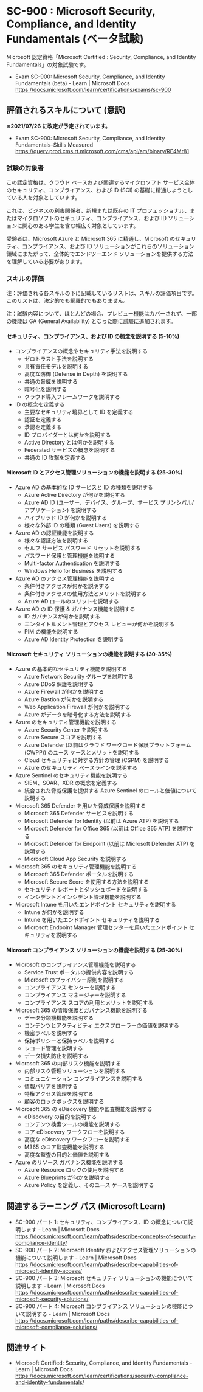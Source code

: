 # SC-900 : Microsoft Security, Compliance, and Identity Fundamentals (ベータ試験)
Microsoft 認定資格「Microsoft Certified : Security, Compliance, and Identity Fundamentals」の対象試験です。

- Exam SC-900: Microsoft Security, Compliance, and Identity Fundamentals (beta) - Learn | Microsoft Docs  
https://docs.microsoft.com/learn/certifications/exams/sc-900

## 評価されるスキルについて (意訳)
**※2021/07/26 に改定が予定されています。**
- Exam SC-900: Microsoft Security, Compliance, and Identity Fundamentals–Skills Measured  
https://query.prod.cms.rt.microsoft.com/cms/api/am/binary/RE4Mr81

### 試験の対象者
この認定資格は、クラウド ベースおよび関連するマイクロソフト サービス全体のセキュリティ、コンプライアンス、および ID (SCI) の基礎に精通しようとしている人を対象としています。

これは、ビジネスの利害関係者、新規または既存の IT プロフェッショナル、またはマイクロソフトのセキュリティ、コンプライアンス、および ID ソリューションに関心のある学生を含む幅広く対象としています。

受験者は、Microsoft Azure と Microsoft 365 に精通し、Microsoft のセキュリティ、コンプライアンス、および ID ソリューションがこれらのソリューション領域にまたがって、全体的でエンドツーエンド ソリューションを提供する方法を理解している必要があります。

### スキルの評価
注：評価される各スキルの下に記載しているリストは、スキルの評価項目です。このリストは、決定的でも網羅的でもありません。

注：試験内容について、ほとんどの場合、プレビュー機能はカバーされず、一部の機能は GA (General Availability) となった際に試験に追加されます。

#### セキュリティ、コンプライアンス、および ID の概念を説明する (5-10%)
- コンプライアンスの概念やセキュリティ手法を説明する
  - ゼロトラスト手法を説明する
  - 共有責任モデルを説明する
  - 高度な防御 (Defense in Depth) を説明する
  - 共通の脅威を説明する
  - 暗号化を説明する
  - クラウド導入フレームワークを説明する
- ID の概念を定義する
  - 主要なセキュリティ境界として ID を定義する
  - 認証を定義する
  - 承認を定義する
  - ID プロバイダーとは何かを説明する
  - Active Directory とは何かを説明する
  - Federated サービスの概念を説明する
  - 共通の ID 攻撃を定義する
#### Microsoft ID とアクセス管理ソリューションの機能を説明する (25-30%)
- Azure AD の基本的な ID サービスと ID の種類を説明する
  - Azure Active Directory が何かを説明する
  - Azure AD ID (ユーザー、デバイス、グループ、サービス プリンシパル/アプリケーション) を説明する
  - ハイブリッド ID が何かを説明する
  - 様々な外部 ID の種類 (Guest Users) を説明する
- Azure AD の認証機能を説明する
  - 様々な認証方法を説明する
  - セルフ サービス パスワード リセットを説明する
  - パスワード保護と管理機能を説明する
  - Multi-factor Authentication を説明する
  - Windows Hello for Business を説明する
- Azure AD のアクセス管理機能を説明する
  - 条件付きアクセスが何かを説明する
  - 条件付きアクセスの使用方法とメリットを説明する
  - Azure AD ロールのメリットを説明する
- Azure AD の ID 保護 & ガバナンス機能を説明する
  - ID ガバナンスが何かを説明する
  - エンタイトルメント管理とアクセス レビューが何かを説明する
  - PIM の機能を説明する
  - Azure AD Identity Protection を説明する
#### Microsoft セキュリティ ソリューションの機能を説明する (30-35%)
- Azure の基本的なセキュリティ機能を説明する
  - Azure Network Security グループを説明する
  - Azure DDoS 保護を説明する
  - Azure Firewall が何かを説明する
  - Azure Bastion が何かを説明する
  - Web Application Firewall が何かを説明する
  - Azure がデータを暗号化する方法を説明する
- Azure のセキュリティ管理機能を説明する
  - Azure Security Center を説明する
  - Azure Secure スコアを説明する
  - Azure Defender (以前はクラウド ワークロード保護プラットフォーム (CWPP)) のユース ケースとメリットを説明する
  - Cloud セキュリティに対する方針の管理 (CSPM) を説明する
  - Azure のセキュリティ ベースラインを説明する
- Azure Sentinel のセキュリティ機能を説明する
  - SIEM、SOAR、XDR の概念を定義する
  - 統合された脅威保護を提供する Azure Sentinel のロールと価値について説明する
- Microsoft 365 Defender を用いた脅威保護を説明する
  - Microsoft 365 Defender サービスを説明する
  - Microsoft Defender for Identity (以前は Azure ATP) を説明する
  - Microsoft Defender for Office 365 (以前は Office 365 ATP) を説明する
  - Microsoft Defender for Endpoint (以前は Microsoft Defender ATP) を説明する
  - Microsoft Cloud App Security を説明する
- Microsoft 365 のセキュリティ管理機能を説明する
  - Microsoft 365 Defender ポータルを説明する
  - Microsoft Secure Score を使用する方法を説明する
  - セキュリティ レポートとダッシュボードを説明する
  - インシデントとインシデント管理機能を説明する
- Microsoft Intune を用いたエンドポイント セキュリティを説明する
  - Intune が何かを説明する
  - Intune を用いたエンドポイント セキュリティを説明する
  - Microsoft Endpoint Manager 管理センターを用いたエンドポイント セキュリティを説明する
#### Microsoft コンプライアンス ソリューションの機能を説明する (25-30%)
- Microsoft のコンプライアンス管理機能を説明する
  - Service Trust ポータルの提供内容を説明する
  - Microsoft のプライバシー原則を説明する
  - コンプライアンス センターを説明する
  - コンプライアンス マネージャーを説明する
  - コンプライアンス スコアの利用とメリットを説明する
- Microsoft 365 の情報保護とガバナンス機能を説明する
  - データ分類機機能を説明する
  - コンテンツとアクティビティ エクスプローラーの価値を説明する
  - 機密ラベルを説明する
  - 保持ポリシーと保持ラベルを説明する
  - レコード管理を説明する
  - データ損失防止を説明する
- Microsoft 365 の内部リスク機能を説明する
  - 内部リスク管理ソリューションを説明する
  - コミュニケーション コンプライアンスを説明する
  - 情報バリアを説明する
  - 特権アクセス管理を説明する
  - 顧客のロックボックスを説明する
- Microsoft 365 の eDiscovery 機能や監査機能を説明する
  - eDiscovery の目的を説明する
  - コンテンツ検索ツールの機能を説明する
  - コア eDiscovery ワークフローを説明する
  - 高度な eDiscovery ワークフローを説明する
  - M365 のコア監査機能を説明する
  - 高度な監査の目的と価値を説明する
- Azure のリソース ガバナンス機能を説明する
  - Azure Resource ロックの使用を説明する
  - Azure Blueprints が何かを説明する
  - Azure Policy を定義し、そのユース ケースを説明する

## 関連するラーニング パス (Microsoft Learn)
- SC-900 パート 1: セキュリティ、コンプライアンス、ID の概念について説明します - Learn | Microsoft Docs  
https://docs.microsoft.com/learn/paths/describe-concepts-of-security-compliance-identity/
- SC-900 パート 2: Microsoft Identity およびアクセス管理ソリューションの機能について説明します - Learn | Microsoft Docs  
https://docs.microsoft.com/learn/paths/describe-capabilities-of-microsoft-identity-access/
- SC-900 パート 3: Microsoft セキュリティ ソリューションの機能について説明します - Learn | Microsoft Docs  
https://docs.microsoft.com/learn/paths/describe-capabilities-of-microsoft-security-solutions/
- SC-900 パート 4: Microsoft コンプライアンス ソリューションの機能について説明する - Learn | Microsoft Docs  
https://docs.microsoft.com/learn/paths/describe-capabilities-of-microsoft-compliance-solutions/

## 関連サイト
- Microsoft Certified: Security, Compliance, and Identity Fundamentals - Learn | Microsoft Docs  
https://docs.microsoft.com/learn/certifications/security-compliance-and-identity-fundamentals/
